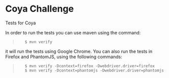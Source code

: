 # Coya Challenge
Tests for Coya

In order to run the tests you can use maven using the command:
>        $ mvn verify 
it will run the tests using Google Chrome.
You can also run the tests in Firefox and PhantomJS, using the following commands:
>        $ mvn verify -Dcontext=firefox -Dwebdriver.driver=firefox
>        $ mvn verify -Dcontext=phantomjs -Dwebdriver.driver=phantomjs
         

